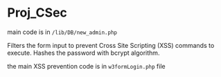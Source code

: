 # Proj_CSec
main code is in `/lib/DB/new_admin.php`

Filters the form input to prevent Cross Site Scripting (XSS) commands to execute. Hashes the password with bcrypt algorithm.

the main XSS prevention code is in `w3formLogin.php` file
